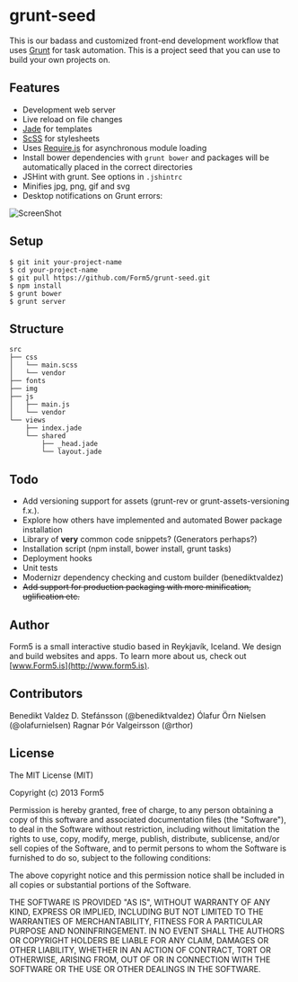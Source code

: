 grunt-seed
==========

This is our badass and customized front-end development workflow that uses [Grunt](http://gruntjs.com/) for task automation. This is a project seed that you can use to build your own projects on.


## Features

* Development web server
* Live reload on file changes
* [Jade](http://jade-lang.com/) for templates
* [ScSS](http://sass-lang.com/) for stylesheets
* Uses [Require.js](http://requirejs.org/) for asynchronous module loading
* Install bower dependencies with `grunt bower` and packages will be automatically placed in the correct directories
* JSHint with grunt. See options in `.jshintrc`
* Minifies jpg, png, gif and svg
* Desktop notifications on Grunt errors:

![ScreenShot](http://clients.form5.is/assets/grunt-seed-notifications.jpg)


## Setup

```shell
$ git init your-project-name
$ cd your-project-name
$ git pull https://github.com/Form5/grunt-seed.git
$ npm install
$ grunt bower
$ grunt server
```


## Structure

```
src
├── css
│   └── main.scss
│   └── vendor
├── fonts
├── img
├── js
│   ├── main.js
│   └── vendor
└── views
    ├── index.jade
    └── shared
        ├── _head.jade
        └── layout.jade
```


## Todo

* Add versioning support for assets (grunt-rev or grunt-assets-versioning f.x.).
* Explore how others have implemented and automated Bower package installation
* Library of **very** common code snippets? (Generators perhaps?)
* Installation script (npm install, bower install, grunt tasks)
* Deployment hooks
* Unit tests
* Modernizr dependency checking and custom builder (benediktvaldez)
* ~~Add support for production packaging with more minification, uglification etc.~~


## Author

Form5 is a small interactive studio based in Reykjavík, Iceland. We design and build websites and apps. To learn more about us, check out [www.Form5.is](http://www.form5.is).

## Contributors

Benedikt Valdez D. Stefánsson (@benediktvaldez)
Ólafur Örn Nielsen (@olafurnielsen)
Ragnar Þór Valgeirsson (@rthor)


## License

The MIT License (MIT)

Copyright (c) 2013 Form5

Permission is hereby granted, free of charge, to any person obtaining a copy of
this software and associated documentation files (the "Software"), to deal in
the Software without restriction, including without limitation the rights to
use, copy, modify, merge, publish, distribute, sublicense, and/or sell copies of
the Software, and to permit persons to whom the Software is furnished to do so,
subject to the following conditions:

The above copyright notice and this permission notice shall be included in all
copies or substantial portions of the Software.

THE SOFTWARE IS PROVIDED "AS IS", WITHOUT WARRANTY OF ANY KIND, EXPRESS OR
IMPLIED, INCLUDING BUT NOT LIMITED TO THE WARRANTIES OF MERCHANTABILITY, FITNESS
FOR A PARTICULAR PURPOSE AND NONINFRINGEMENT. IN NO EVENT SHALL THE AUTHORS OR
COPYRIGHT HOLDERS BE LIABLE FOR ANY CLAIM, DAMAGES OR OTHER LIABILITY, WHETHER
IN AN ACTION OF CONTRACT, TORT OR OTHERWISE, ARISING FROM, OUT OF OR IN
CONNECTION WITH THE SOFTWARE OR THE USE OR OTHER DEALINGS IN THE SOFTWARE.
